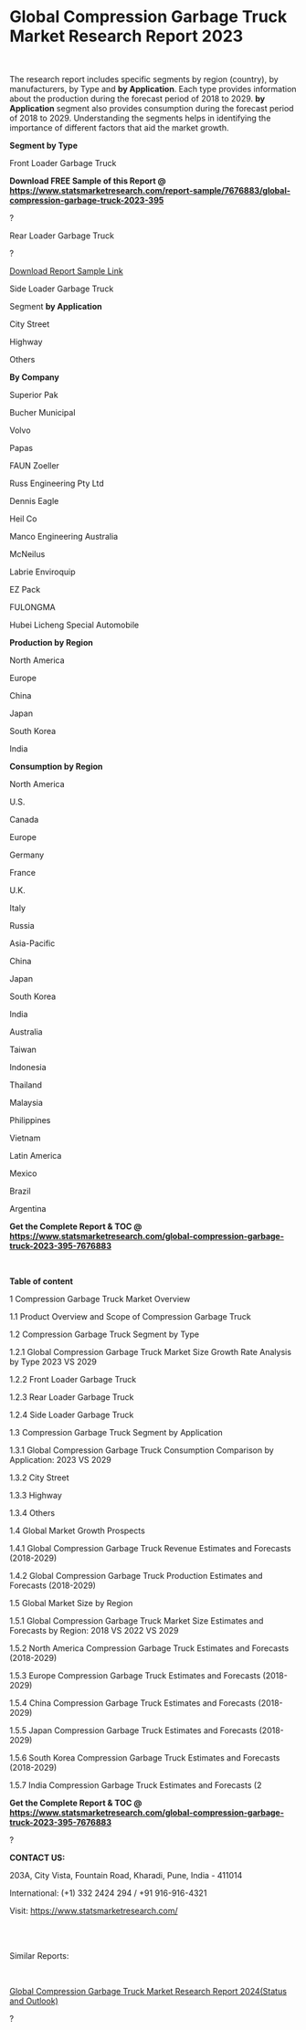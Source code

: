 <h1>Global Compression Garbage Truck Market Research Report 2023</h1><br/><p>The research report includes specific segments by region (country), by manufacturers, by Type and <strong>by Application</strong>. Each type provides information about the production during the forecast period of 2018 to 2029. <strong>by Application</strong> segment also provides consumption during the forecast period of 2018 to 2029. Understanding the segments helps in identifying the importance of different factors that aid the market growth.</p>
 
 
 
 <p><strong>Segment by Type</strong></p>
 
 
 
 <p>Front Loader Garbage Truck</p>
 
 
 
 <div><b>Download FREE Sample of this Report @ <a href="https://www.statsmarketresearch.com/download-free-sample/7676883/global-compression-garbage-truck-2023-395">https://www.statsmarketresearch.com/report-sample/7676883/global-compression-garbage-truck-2023-395</a></b></div>
 
 
 
 <p>? </p>
 
 
 
 <p>Rear Loader Garbage Truck</p>
 
 
 
 <p>? </p>
 
 
 
 <p><a href="https://www.statsmarketresearch.com/download-free-sample/7676883/global-compression-garbage-truck-2023-395">Download Report Sample Link</a></p>
 
 
 
 <p>Side Loader Garbage Truck</p>
 
 
 
 <p>Segment <strong>by Application</strong></p>
 
 
 
 <p>City Street</p>
 
 
 
 <p>Highway</p>
 
 
 
 <p>Others</p>
 
 
 
 <p><strong>By Company</strong></p>
 
 
 
 <p>Superior Pak</p>
 
 
 
 <p>Bucher Municipal</p>
 
 
 
 <p>Volvo</p>
 
 
 
 <p>Papas</p>
 
 
 
 <p>FAUN Zoeller</p>
 
 
 
 <p>Russ Engineering Pty Ltd</p>
 
 
 
 <p>Dennis Eagle</p>
 
 
 
 <p>Heil Co</p>
 
 
 
 <p>Manco Engineering Australia</p>
 
 
 
 <p>McNeilus</p>
 
 
 
 <p>Labrie Enviroquip</p>
 
 
 
 <p>EZ Pack</p>
 
 
 
 <p>FULONGMA</p>
 
 
 
 <p>Hubei Licheng Special Automobile</p>
 
 
 
 <p><strong>Production by Region</strong></p>
 
 
 
 <p>North America</p>
 
 
 
 <p>Europe</p>
 
 
 
 <p>China</p>
 
 
 
 <p>Japan</p>
 
 
 
 <p>South Korea</p>
 
 
 
 <p>India</p>
 
 
 
 <p><strong>Consumption by Region</strong></p>
 
 
 
 <p>North America</p>
 
 
 
 <p>U.S.</p>
 
 
 
 <p>Canada</p>
 
 
 
 <p>Europe</p>
 
 
 
 <p>Germany</p>
 
 
 
 <p>France</p>
 
 
 
 <p>U.K.</p>
 
 
 
 <p>Italy</p>
 
 
 
 <p>Russia</p>
 
 
 
 <p>Asia-Pacific</p>
 
 
 
 <p>China</p>
 
 
 
 <p>Japan</p>
 
 
 
 <p>South Korea</p>
 
 
 
 <p>India</p>
 
 
 
 <p>Australia</p>
 
 
 
 <p>Taiwan</p>
 
 
 
 <p>Indonesia</p>
 
 
 
 <p>Thailand</p>
 
 
 
 <p>Malaysia</p>
 
 
 
 <p>Philippines</p>
 
 
 
 <p>Vietnam</p>
 
 
 
 <p>Latin America</p>
 
 
 
 <p>Mexico</p>
 
 
 
 <p>Brazil</p>
 
 
 
 <p>Argentina</p>
 
 
 
 <div><b>Get the Complete Report & TOC @ <a href="https://www.statsmarketresearch.com/global-compression-garbage-truck-2023-395-7676883">https://www.statsmarketresearch.com/global-compression-garbage-truck-2023-395-7676883</a></b></div>
 
 
 
 <p><br />
 
 <b>Table of content</b></p>
 
 
 
 <p>1 Compression Garbage Truck Market Overview<br />
 
 1.1 Product Overview and Scope of Compression Garbage Truck<br />
 
 1.2 Compression Garbage Truck Segment by Type<br />
 
 1.2.1 Global Compression Garbage Truck Market Size Growth Rate Analysis by Type 2023 VS 2029<br />
 
 1.2.2 Front Loader Garbage Truck<br />
 
 1.2.3 Rear Loader Garbage Truck<br />
 
 1.2.4 Side Loader Garbage Truck<br />
 
 1.3 Compression Garbage Truck Segment by Application<br />
 
 1.3.1 Global Compression Garbage Truck Consumption Comparison by Application: 2023 VS 2029<br />
 
 1.3.2 City Street<br />
 
 1.3.3 Highway<br />
 
 1.3.4 Others<br />
 
 1.4 Global Market Growth Prospects<br />
 
 1.4.1 Global Compression Garbage Truck Revenue Estimates and Forecasts (2018-2029)<br />
 
 1.4.2 Global Compression Garbage Truck Production Estimates and Forecasts (2018-2029)<br />
 
 1.5 Global Market Size by Region<br />
 
 1.5.1 Global Compression Garbage Truck Market Size Estimates and Forecasts by Region: 2018 VS 2022 VS 2029<br />
 
 1.5.2 North America Compression Garbage Truck Estimates and Forecasts (2018-2029)<br />
 
 1.5.3 Europe Compression Garbage Truck Estimates and Forecasts (2018-2029)<br />
 
 1.5.4 China Compression Garbage Truck Estimates and Forecasts (2018-2029)<br />
 
 1.5.5 Japan Compression Garbage Truck Estimates and Forecasts (2018-2029)<br />
 
 1.5.6 South Korea Compression Garbage Truck Estimates and Forecasts (2018-2029)<br />
 
 1.5.7 India Compression Garbage Truck Estimates and Forecasts (2</p>
 
 
 
 <div><b>Get the Complete Report & TOC @ <a href="https://www.statsmarketresearch.com/global-compression-garbage-truck-2023-395-7676883">https://www.statsmarketresearch.com/global-compression-garbage-truck-2023-395-7676883</a></b></div>
 
 
 
 <p>? </p>
 
 
 
 <p><b>CONTACT US:</b><br />
 
 203A, City Vista, Fountain Road, Kharadi, Pune, India - 411014<br />
 
 International: (+1) 332 2424 294 / +91 916-916-4321<br />
 
 Visit: <a href="https://www.statsmarketresearch.com/">https://www.statsmarketresearch.com/</a><br />
 
 <br />
 
 <br />
 
 Similar Reports:<br />
 
 <br />
 
 <a href="https://www.statsmarketresearch.com/global-compression-garbage-truck-2024-336-8007762">Global Compression Garbage Truck Market Research Report 2024(Status and Outlook)</a><br />
 
 ? </p>